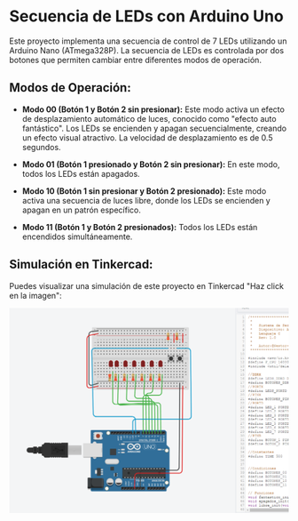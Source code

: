 # Secuencia de LEDs con Arduino Uno

Este proyecto implementa una secuencia de control de 7 LEDs utilizando un Arduino Nano (ATmega328P). La secuencia de LEDs es controlada por dos botones que permiten cambiar entre diferentes modos de operación.

## Modos de Operación:

- **Modo 00 (Botón 1 y Botón 2 sin presionar):** Este modo activa un efecto de desplazamiento automático de luces, conocido como "efecto auto fantástico". Los LEDs se encienden y apagan secuencialmente, creando un efecto visual atractivo. La velocidad de desplazamiento es de 0.5 segundos.

- **Modo 01 (Botón 1 presionado y Botón 2 sin presionar):** En este modo, todos los LEDs están apagados.

- **Modo 10 (Botón 1 sin presionar y Botón 2 presionado):** Este modo activa una secuencia de luces libre, donde los LEDs se encienden y apagan en un patrón específico.

- **Modo 11 (Botón 1 y Botón 2 presionados):** Todos los LEDs están encendidos simultáneamente.

## Simulación en Tinkercad:

Puedes visualizar una simulación de este proyecto en Tinkercad "Haz click en la imagen":

[![Vista previa en Tinkercad](tinkercad.png)](https://www.tinkercad.com/things/kcJIUwuCBmw-sequences-of-7-leds?sharecode=t4ehzI17yYdyVKhejAZGE1vrYTxsjmChqCpG0B44-JA)
